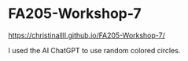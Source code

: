 # FA205-Workshop-7


https://christinallll.github.io/FA205-Workshop-7/

I used the AI ChatGPT to use random colored circles.
